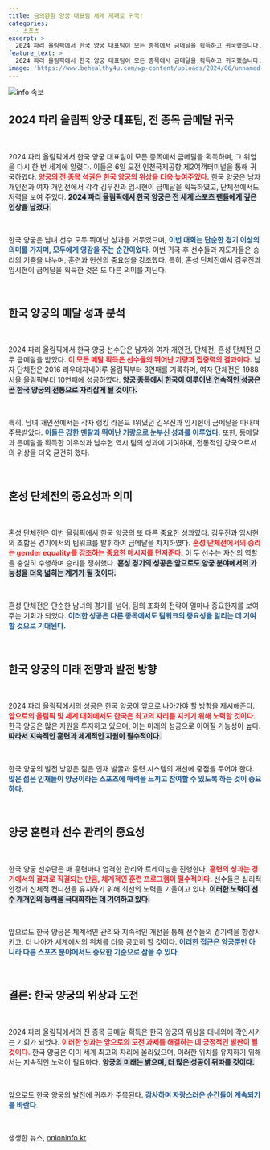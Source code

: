 ```yaml
---
title: 금의환향 양궁 대표팀 세계 제패로 귀국!
categories:
  - 스포츠
excerpt: >
  2024 파리 올림픽에서 한국 양궁 대표팀이 모든 종목에서 금메달을 획득하고 귀국했습니다. 국가의 자부심을 담아 귀환하는 선수들의 모습과 경이로운 성과를 만나보세요!
feature_text: >
  2024 파리 올림픽에서 한국 양궁 대표팀이 모든 종목에서 금메달을 획득하고 귀국했습니다. 국가의 자부심을 담아 귀환하는 선수들의 모습과 경이로운 성과를 만나보세요!
image: 'https://www.behealthy4u.com/wp-content/uploads/2024/06/unnamed-file.png'
---
```


<p><img src="https://www.behealthy4u.com/wp-content/uploads/2024/06/unnamed-file.png" alt="info 속보" /></p>

<h2 data-ke-size="size26">2024 파리 올림픽 양궁 대표팀, 전 종목 금메달 귀국</h2>

<p data-ke-size="size16">&nbsp;</p>

<p>2024 파리 올림픽에서 한국 양궁 대표팀이 모든 종목에서 금메달을 획득하며, 그 위엄을 다시 한 번 세계에 알렸다. 이들은 6일 오전 인천국제공항 제2여객터미널을 통해 귀국하였다. <b><span style="color: #ee2323;">양궁의 전 종목 석권은 한국 양궁의 위상을 더욱 높여주었다.</span></b> 한국 양궁은 남자 개인전과 여자 개인전에서 각각 김우진과 임시현이 금메달을 획득하였고, 단체전에서도 저력을 보여 주었다. <b><span style="background-color: #21538527;">2024 파리 올림픽에서 한국 양궁은 전 세계 스포츠 팬들에게 깊은 인상을 남겼다.</span></b> </p>

<p data-ke-size="size16">&nbsp;</p>

<p>한국 양궁은 남녀 선수 모두 뛰어난 성과를 거두었으며, <b><span style="color: #1a5490;">이번 대회는 단순한 경기 이상의 의미를 가지며, 모두에게 영감을 주는 순간이었다.</span></b> 이번 귀국 후 선수들과 지도자들은 승리의 기쁨을 나누며, 훈련과 헌신의 중요성을 강조했다. 특히, 혼성 단체전에서 김우진과 임시현이 금메달을 획득한 것은 또 다른 의미를 지닌다.</p>

<p data-ke-size="size16">&nbsp;</p>

<h2 data-ke-size="size26">한국 양궁의 메달 성과 분석</h2>

<p data-ke-size="size16">&nbsp;</p>

<p>2024 파리 올림픽에서 한국 양궁 선수단은 남자와 여자 개인전, 단체전, 혼성 단체전 모두 금메달을 받았다. <b><span style="color: #ee2323;">이 모든 메달 획득은 선수들의 뛰어난 기량과 집중력의 결과이다.</span></b> 남자 단체전은 2016 리우데자네이루 올림픽부터 3연패를 기록하며, 여자 단체전은 1988 서울 올림픽부터 10연패에 성공하였다. <b><span style="background-color: #21538527;">양궁 종목에서 한국이 이루어낸 연속적인 성공은 곧 한국 양궁의 전통으로 자리잡게 될 것이다.</span></b> </p>

<p data-ke-size="size16">&nbsp;</p>

<p>특히, 남녀 개인전에서는 각자 랭킹 라운드 1위였던 김우진과 임시현이 금메달을 따내며 주목받았다. <b><span style="color: #1a5490;">이들은 강한 멘탈과 뛰어난 기량으로 눈부신 성과를 이루었다.</span></b> 또한, 동메달과 은메달을 획득한 이우석과 남수현 역시 팀의 성과에 기여하며, 전통적인 강국으로서의 위상을 더욱 굳건히 했다.</p>

<p data-ke-size="size16">&nbsp;</p>

<h2 data-ke-size="size26">혼성 단체전의 중요성과 의미</h2>

<p data-ke-size="size16">&nbsp;</p>

<p>혼성 단체전은 이번 올림픽에서 한국 양궁의 또 다른 중요한 성과였다. 김우진과 임시현의 조합은 경기에서의 팀워크를 발휘하여 금메달을 차지하였다. <b><span style="color: #ee2323;">혼성 단체전에서의 승리는 gender equality를 강조하는 중요한 메시지를 던져준다.</span></b> 이 두 선수는 자신의 역할을 충실히 수행하며 승리를 쟁취했다. <b><span style="background-color: #21538527;">혼성 경기의 성공은 앞으로도 양궁 분야에서의 가능성을 더욱 넓히는 계기가 될 것이다.</span></b> </p>

<p data-ke-size="size16">&nbsp;</p>

<p>혼성 단체전은 단순한 남녀의 경기를 넘어, 팀의 조화와 전략이 얼마나 중요한지를 보여주는 기회가 되었다. <b><span style="color: #1a5490;">이러한 성공은 다른 종목에서도 팀워크의 중요성을 알리는 데 기여할 것으로 기대된다.</span></b> </p>

<p data-ke-size="size16">&nbsp;</p>

<h2 data-ke-size="size26">한국 양궁의 미래 전망과 발전 방향</h2>

<p data-ke-size="size16">&nbsp;</p>

<p>2024 파리 올림픽에서의 성공은 한국 양궁이 앞으로 나아가야 할 방향을 제시해준다. <b><span style="color: #ee2323;">앞으로의 올림픽 및 세계 대회에서도 한국은 최고의 자리를 지키기 위해 노력할 것이다.</span></b> 한국 양궁은 많은 자원을 투자하고 있으며, 이는 미래의 성공으로 이어질 가능성이 높다. <b><span style="background-color: #21538527;">따라서 지속적인 훈련과 체계적인 지원이 필수적이다.</span></b> </p>

<p data-ke-size="size16">&nbsp;</p>

<p>한국 양궁의 발전 방향은 젊은 인재 발굴과 훈련 시스템의 개선에 중점을 두어야 한다. <b><span style="color: #1a5490;">많은 젊은 인재들이 양궁이라는 스포츠에 매력을 느끼고 참여할 수 있도록 하는 것이 중요하다.</span></b> </p>

<p data-ke-size="size16">&nbsp;</p>

<h2 data-ke-size="size26">양궁 훈련과 선수 관리의 중요성</h2>

<p data-ke-size="size16">&nbsp;</p>

<p>한국 양궁 선수단은 매 훈련마다 엄격한 관리와 트레이닝을 진행한다. <b><span style="color: #ee2323;">훈련의 성과는 경기에서의 결과로 직결되는 만큼, 체계적인 훈련 프로그램이 필수적이다.</span></b> 선수들은 심리적 안정과 신체적 컨디션을 유지하기 위해 최선의 노력을 기울이고 있다. <b><span style="background-color: #21538527;">이러한 노력이 선수 개개인의 능력을 극대화하는 데 기여하고 있다.</span></b> </p>

<p data-ke-size="size16">&nbsp;</p>

<p>앞으로도 한국 양궁은 체계적인 관리와 지속적인 개선을 통해 선수들의 경기력을 향상시키고, 더 나아가 세계에서의 위치를 더욱 공고히 할 것이다. <b><span style="color: #1a5490;">이러한 접근은 양궁뿐만 아니라 다른 스포츠 분야에서도 중요한 기준으로 삼을 수 있다.</span></b> </p>

<p data-ke-size="size16">&nbsp;</p>

<h2 data-ke-size="size26">결론: 한국 양궁의 위상과 도전</h2>

<p data-ke-size="size16">&nbsp;</p>

<p>2024 파리 올림픽에서의 전 종목 금메달 획득은 한국 양궁의 위상을 대내외에 각인시키는 기회가 되었다. <b><span style="color: #ee2323;">이러한 성과는 앞으로의 도전 과제를 해결하는 데 긍정적인 발판이 될 것이다.</span></b> 한국 양궁은 이미 세계 최고의 자리에 올라있으며, 이러한 위치를 유지하기 위해서는 지속적인 노력이 필요하다. <b><span style="background-color: #21538527;">양궁의 미래는 밝으며, 더 많은 성공이 뒤따를 것이다.</span></b></p>

<p data-ke-size="size16">&nbsp;</p>

<p>앞으로도 한국 양궁의 발전에 귀추가 주목된다. <b><span style="color: #1a5490;">감사하며 자랑스러운 순간들이 계속되기를 바란다.</span></b> </p>

<p data-ke-size="size16">&nbsp;</p>
생생한 뉴스, <a href="https://onioninfo.kr" rel="dofollow">onioninfo.kr</a>


